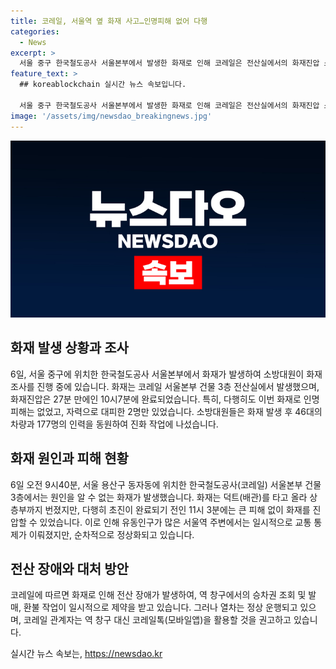 ```yaml
---
title: 코레일, 서울역 옆 화재 사고…인명피해 없어 다행
categories:
  - News
excerpt: >
  서울 중구 한국철도공사 서울본부에서 발생한 화재로 인해 코레일은 전산실에서의 화재진압 소요시간과 화재 여파로 도로 통제된 사실을 밝혔습니다. 소방당국은 불의 원인을 조사 중이며, 다행히 인명피해는 없었으며 열차 운행은 정상적으로 이뤄지고 있습니다. 그러나 역창구에서의 업무에 영향을 주고 있기 때문에 코레일은 승객들에게 모바일앱을 활용하도록 당부했습니다. 이번 화재는 시민들의 이목을 끌었으며, 코레일의 대응과 현장 상황이 주목받고 있습니다.
feature_text: >
  ## koreablockchain 실시간 뉴스 속보입니다.

  서울 중구 한국철도공사 서울본부에서 발생한 화재로 인해 코레일은 전산실에서의 화재진압 소요시간과 화재 여파로 도로 통제된 사실을 밝혔습니다. 소방당국은 불의 원인을 조사 중이며, 다행히 인명피해는 없었으며 열차 운행은 정상적으로 이뤄지고 있습니다. 그러나 역창구에서의 업무에 영향을 주고 있기 때문에 코레일은 승객들에게 모바일앱을 활용하도록 당부했습니다. 이번 화재는 시민들의 이목을 끌었으며, 코레일의 대응과 현장 상황이 주목받고 있습니다.
image: '/assets/img/newsdao_breakingnews.jpg'
---
```


<p><img src="/assets/img/newsdao_breakingnews.jpg" alt="koreablockchain 속보" /></p>

<h2 data-ke-size="size26">화재 발생 상황과 조사</h2>

<p><p data-ke-size="size16">6일, 서울 중구에 위치한 한국철도공사 서울본부에서 화재가 발생하여 소방대원이 화재 조사를 진행 중에 있습니다. 화재는 코레일 서울본부 건물 3층 전산실에서 발생했으며, 화재진압은 27분 만에인 10시7분에 완료되었습니다. 특히, 다행히도 이번 화재로 인명피해는 없었고, 자력으로 대피한 2명만 있었습니다. 소방대원들은 화재 발생 후 46대의 차량과 177명의 인력을 동원하여 진화 작업에 나섰습니다.<p></p>

<h2 data-ke-size="size26">화재 원인과 피해 현황</h2>

<p><p data-ke-size="size16">6일 오전 9시40분, 서울 용산구 동자동에 위치한 한국철도공사(코레일) 서울본부 건물 3층에서는 원인을 알 수 없는 화재가 발생했습니다. 화재는 덕트(배관)를 타고 올라 상층부까지 번졌지만, 다행히 초진이 완료되기 전인 11시 3분에는 큰 피해 없이 화재를 진압할 수 있었습니다. 이로 인해 유동인구가 많은 서울역 주변에서는 일시적으로 교통 통제가 이뤄졌지만, 순차적으로 정상화되고 있습니다.<p></p>

<h2 data-ke-size="size26">전산 장애와 대처 방안</h2>

<p><p data-ke-size="size16">코레일에 따르면 화재로 인해 전산 장애가 발생하여, 역 창구에서의 승차권 조회 및 발매, 환불 작업이 일시적으로 제약을 받고 있습니다. 그러나 열차는 정상 운행되고 있으며, 코레일 관계자는 역 창구 대신 코레일톡(모바일앱)을 활용할 것을 권고하고 있습니다.<p></p>
실시간 뉴스 속보는, <a href="https://newsdao.kr" rel="dofollow">https://newsdao.kr</a>


